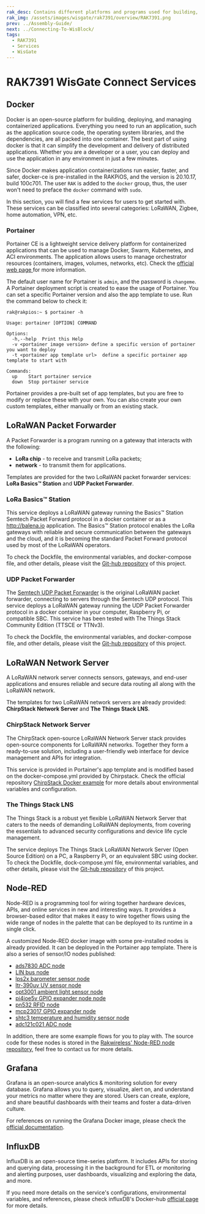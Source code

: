 ```yaml
---
rak_desc: Contains different platforms and programs used for building, deploying, and managing your RAK7391. This service includes Docker, LoRaWAN server, Node-RED, Grafana, and InfluxDB. 
rak_img: /assets/images/wisgate/rak7391/overview/RAK7391.png
prev: ../Assembly-Guide/
next: ../Connecting-To-WisBlock/
tags:
  - RAK7391
  - Services
  - WisGate
---
```


# RAK7391 WisGate Connect Services

## Docker

Docker is an open-source platform for building, deploying, and managing containerized applications. Everything you need to run an application, such as the application source code, the operating system libraries, and the dependencies, are all packed into one container. The best part of using docker is that it can simplify the development and delivery of distributed applications. Whether you are a developer or a user, you can deploy and use the application in any environment in just a few minutes.

Since Docker makes application containerizations run easier, faster, and safer, docker-ce is pre-installed in the RAKPiOS, and the version is 20.10.17, build 100c701. The user `RAK` is added to the `docker` group, thus, the user won't need to preface the `docker` command with `sudo`.


In this section, you will find a few services for users to get started with. These services can be classified into several categories: LoRaWAN, Zigbee, home automation, VPN, etc.

### Portainer

Portainer CE is a lightweight service delivery platform for containerized applications that can be used to manage Docker, Swarm, Kubernetes, and ACI environments. The application allows users to manage orchestrator resources (containers, images, volumes, networks, etc). Check the [official web page ](https://hub.docker.com/r/portainer/portainer-ce)for more information.

The default user name for Portainer is `admin`, and the password is `changeme`. A Portainer deployment script is created to ease the usage of Portainer. You can set a specific Portainer version and also the app template to use. Run the command below to check it:

```
rak@rakpios:~ $ portainer -h

Usage: portainer [OPTION] COMMAND

Options:
  -h,--help  Print this Help
  -v <portainer image version> define a specific version of portainer you want to deploy
  -t <portainer app template url>  define a specific portainer app template to start with

Commands:
  up    Start portainer service
  down  Stop portainer service
```

Portainer provides a pre-built set of app templates, but you are free to modify or replace these with your own. You can also create your own custom templates, either manually or from an existing stack.


<rk-img
  src="/assets/images/wisgate/rak7391/services/1.portainer.png"
  width="70%"
  caption="Portainer"
/>



## LoRaWAN Packet Forwarder

A Packet Forwarder is a program running on a gateway that interacts with the following:

-  **LoRa chip** - to receive and transmit LoRa packets;
- **network** - to transmit them for applications.

Templates are provided for the two LoRaWAN packet forwarder services: **LoRa Basics™ Station** and **UDP Packet Forwarder**.

### LoRa Basics™ Station

This service deploys a LoRaWAN gateway running the Basics™ Station Semtech Packet Forward protocol in a docker container or as a http://balena.io application. The Basics™ Station protocol enables the LoRa gateways with reliable and secure communication between the gateways and the cloud, and it is becoming the standard Packet Forward protocol used by most of the LoRaWAN operators.

To check the Dockfile, the environmental variables, and docker-compose file, and other details, please visit the [Git-hub repository](https://github.com/xoseperez/basicstation) of this project.

### UDP Packet Forwarder

The [Semtech UDP Packet Forwarder](https://github.com/lora-net/packet_forwarder) is the original LoRaWAN packet forwarder, connecting to servers through the Semtech UDP protocol. This service deploys a LoRaWAN gateway running the UDP Packet Forwarder protocol in a docker container in your computer, Raspberry Pi, or compatible SBC. This service has been tested with The Things Stack Community Edition (TTSCE or TTNv3).

To check the Dockfile, the environmental variables, and docker-compose file, and other details, please visit the [Git-hub repository](https://github.com/RAKWireless/udp-packet-forwarder) of this project.

## LoRaWAN Network Server

A LoRaWAN network server connects sensors, gateways, and end-user applications and ensures reliable and secure data routing all along with the LoRaWAN network.

The templates for two LoRaWAN network servers are already provided: **ChirpStack Network Server** and **The Things Stack LNS**.

### ChirpStack Network Server

The ChirpStack open-source LoRaWAN Network Server stack provides open-source components for LoRaWAN networks. Together they form a ready-to-use solution, including a user-friendly web interface for device management and APIs for integration.

This service is provided in Portainer's app template and is modified based on the docker-compose.yml provided by Chirpstack. Check the official repository [ChirpStack Docker example](https://github.com/brocaar/chirpstack-docker) for more details about environmental variables and configuration.

### The Things Stack LNS

The Things Stack is a robust yet flexible LoRaWAN Network Server that caters to the needs of demanding LoRaWAN deployments, from covering the essentials to advanced security configurations and device life cycle management.

The service deploys The Things Stack LoRaWAN Network Server (Open Source Edition) on a PC, a Raspberry Pi, or an equivalent SBC using docker. To check the Dockfile, dock-compose.yml file, environmental variables, and other details, please visit the [Git-hub repository](https://github.com/xoseperez/the-things-stack-docker) of this project.

## Node-RED

Node-RED is a programming tool for wiring together hardware devices, APIs, and online services in new and interesting ways. It provides a browser-based editor that makes it easy to wire together flows using the wide range of nodes in the palette that can be deployed to its runtime in a single click.

A customized Node-RED docker image with some pre-installed nodes is already provided. It can be deployed in the Portainer app template. There is also a series of sensor/IO nodes published:

- [ads7830 ADC node](https://flows.nodered.org/node/@rakwireless/ads7830)
- [LIN bus node](https://flows.nodered.org/node/@rakwireless/linbus)
- [lps2x barometer sensor node](https://flows.nodered.org/node/@rakwireless/lps2x)
- [ltr-390uv UV sensor node](https://flows.nodered.org/node/@rakwireless/ltr-390uv)
- [opt3001 ambient light sensor node](https://flows.nodered.org/node/@rakwireless/opt3001)
- [pi4ioe5v GPIO expander node node](https://flows.nodered.org/node/@rakwireless/pi4ioe5v)
- [pn532 RFID node](https://flows.nodered.org/node/@rakwireless/pn532)
- [mcp23017 GPIO expander node](https://flows.nodered.org/node/@rakwireless/mcp-pcf-aio)
- [shtc3 temperature and humidity sensor node](https://flows.nodered.org/node/@rakwireless/shtc3)
- [adc121c021 ADC node](https://flows.nodered.org/node/@rakwireless/adc121c021)

In addition, there are some example flows for you to play with. The source code for these nodes is stored in the [Rakwireless' Node-RED node repository](https://github.com/RAKWireless/node-red-nodes), feel free to contact us for more details.

## Grafana

Grafana is an open-source analytics & monitoring solution for every database. Grafana allows you to query, visualize, alert on, and understand your metrics no matter where they are stored. Users can create, explore, and share beautiful dashboards with their teams and foster a data-driven culture.

For references on running the Grafana Docker image, please check the [official documentation](https://grafana.com/docs/grafana/next/setup-grafana/installation/docker/).

<rk-img
  src="/assets/images/wisgate/rak7391/services/2.grafana.png"
  width="70%"
  caption="Grafana"
/>


## InfluxDB

InfluxDB is an open-source time-series platform. It includes APIs for storing and querying data, processing it in the background for ETL or monitoring and alerting purposes, user dashboards, visualizing and exploring the data, and more.

If you need more details on the service's configurations, environmental variables, and references, please check influxDB's Docker-hub [official page](https://hub.docker.com/_/influxdb) for more details.

